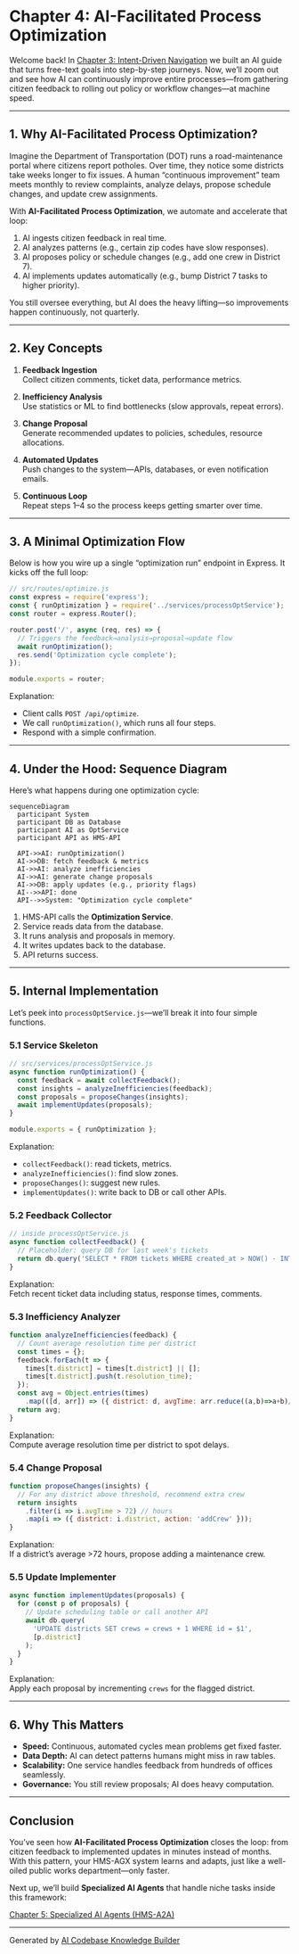 # Chapter 4: AI-Facilitated Process Optimization

Welcome back! In [Chapter 3: Intent-Driven Navigation](03_intent_driven_navigation_.md) we built an AI guide that turns free-text goals into step-by-step journeys. Now, we’ll zoom out and see how AI can continuously improve entire processes—from gathering citizen feedback to rolling out policy or workflow changes—at machine speed.

---

## 1. Why AI-Facilitated Process Optimization?

Imagine the Department of Transportation (DOT) runs a road-maintenance portal where citizens report potholes. Over time, they notice some districts take weeks longer to fix issues. A human “continuous improvement” team meets monthly to review complaints, analyze delays, propose schedule changes, and update crew assignments.

With **AI-Facilitated Process Optimization**, we automate and accelerate that loop:

1. AI ingests citizen feedback in real time.  
2. AI analyzes patterns (e.g., certain zip codes have slow responses).  
3. AI proposes policy or schedule changes (e.g., add one crew in District 7).  
4. AI implements updates automatically (e.g., bump District 7 tasks to higher priority).

You still oversee everything, but AI does the heavy lifting—so improvements happen continuously, not quarterly.

---

## 2. Key Concepts

1. **Feedback Ingestion**  
   Collect citizen comments, ticket data, performance metrics.

2. **Inefficiency Analysis**  
   Use statistics or ML to find bottlenecks (slow approvals, repeat errors).

3. **Change Proposal**  
   Generate recommended updates to policies, schedules, resource allocations.

4. **Automated Updates**  
   Push changes to the system—APIs, databases, or even notification emails.

5. **Continuous Loop**  
   Repeat steps 1–4 so the process keeps getting smarter over time.

---

## 3. A Minimal Optimization Flow

Below is how you wire up a single “optimization run” endpoint in Express. It kicks off the full loop:

```js
// src/routes/optimize.js
const express = require('express');
const { runOptimization } = require('../services/processOptService');
const router = express.Router();

router.post('/', async (req, res) => {
  // Triggers the feedback→analysis→proposal→update flow
  await runOptimization();
  res.send('Optimization cycle complete');
});

module.exports = router;
```

Explanation:  
- Client calls `POST /api/optimize`.  
- We call `runOptimization()`, which runs all four steps.  
- Respond with a simple confirmation.

---

## 4. Under the Hood: Sequence Diagram

Here’s what happens during one optimization cycle:

```mermaid
sequenceDiagram
  participant System
  participant DB as Database
  participant AI as OptService
  participant API as HMS-API

  API->>AI: runOptimization()
  AI->>DB: fetch feedback & metrics
  AI->>AI: analyze inefficiencies
  AI->>AI: generate change proposals
  AI->>DB: apply updates (e.g., priority flags)
  AI-->>API: done
  API-->>System: "Optimization cycle complete"
```

1. HMS-API calls the **Optimization Service**.  
2. Service reads data from the database.  
3. It runs analysis and proposals in memory.  
4. It writes updates back to the database.  
5. API returns success.

---

## 5. Internal Implementation

Let’s peek into `processOptService.js`—we’ll break it into four simple functions.

### 5.1 Service Skeleton

```js
// src/services/processOptService.js
async function runOptimization() {
  const feedback = await collectFeedback();
  const insights = analyzeInefficiencies(feedback);
  const proposals = proposeChanges(insights);
  await implementUpdates(proposals);
}

module.exports = { runOptimization };
```

Explanation:  
- `collectFeedback()`: read tickets, metrics.  
- `analyzeInefficiencies()`: find slow zones.  
- `proposeChanges()`: suggest new rules.  
- `implementUpdates()`: write back to DB or call other APIs.

### 5.2 Feedback Collector

```js
// inside processOptService.js
async function collectFeedback() {
  // Placeholder: query DB for last week's tickets
  return db.query('SELECT * FROM tickets WHERE created_at > NOW() - INTERVAL \'7 days\'');
}
```

Explanation:  
Fetch recent ticket data including status, response times, comments.

### 5.3 Inefficiency Analyzer

```js
function analyzeInefficiencies(feedback) {
  // Count average resolution time per district
  const times = {};
  feedback.forEach(t => {
    times[t.district] = times[t.district] || [];
    times[t.district].push(t.resolution_time);
  });
  const avg = Object.entries(times)
    .map(([d, arr]) => ({ district: d, avgTime: arr.reduce((a,b)=>a+b)/arr.length }));
  return avg;
}
```

Explanation:  
Compute average resolution time per district to spot delays.

### 5.4 Change Proposal

```js
function proposeChanges(insights) {
  // For any district above threshold, recommend extra crew
  return insights
    .filter(i => i.avgTime > 72) // hours
    .map(i => ({ district: i.district, action: 'addCrew' }));
}
```

Explanation:  
If a district’s average >72 hours, propose adding a maintenance crew.

### 5.5 Update Implementer

```js
async function implementUpdates(proposals) {
  for (const p of proposals) {
    // Update scheduling table or call another API
    await db.query(
      'UPDATE districts SET crews = crews + 1 WHERE id = $1',
      [p.district]
    );
  }
}
```

Explanation:  
Apply each proposal by incrementing `crews` for the flagged district.

---

## 6. Why This Matters

- **Speed:** Continuous, automated cycles mean problems get fixed faster.  
- **Data Depth:** AI can detect patterns humans might miss in raw tables.  
- **Scalability:** One service handles feedback from hundreds of offices seamlessly.  
- **Governance:** You still review proposals; AI does heavy computation.

---

## Conclusion

You’ve seen how **AI-Facilitated Process Optimization** closes the loop: from citizen feedback to implemented updates in minutes instead of months. With this pattern, your HMS-AGX system learns and adapts, just like a well-oiled public works department—only faster.

Next up, we’ll build **Specialized AI Agents** that handle niche tasks inside this framework:

[Chapter 5: Specialized AI Agents (HMS-A2A)](05_specialized_ai_agents__hms_a2a__.md)

---

Generated by [AI Codebase Knowledge Builder](https://github.com/The-Pocket/Tutorial-Codebase-Knowledge)